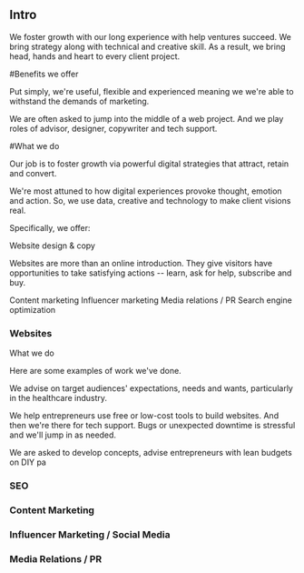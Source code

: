## Intro

We foster growth with our long experience with help ventures succeed. We bring strategy along with technical and creative skill. As a result, we bring head, hands and heart to every client project. 

#Benefits we offer

Put simply, we're useful, flexible and experienced meaning we we're able to withstand the demands of marketing.  

We are often asked to jump into the middle of a web project. And we play roles of advisor, designer, copywriter and tech support.

#What we do

Our job is to foster growth via powerful digital strategies that attract, retain and convert. 

We're most attuned to how digital experiences provoke thought, emotion and action. So, we use data, creative and technology to make client visions real. 

Specifically, we offer:

Website design & copy

Websites are more than an online introduction. They give visitors have opportunities to take satisfying actions -- learn, ask for help, subscribe and buy. 




Content marketing
Influencer marketing
Media relations / PR
Search engine optimization

### Websites



What we do

 Here are some examples of work we've done.

We advise on target audiences' expectations, needs and wants, particularly in the healthcare industry.

We help entrepreneurs use free or low-cost tools to build websites. And then we're there for tech support. Bugs or unexpected downtime is stressful and we'll jump in as needed.  

We are asked to develop concepts, advise entrepreneurs with lean budgets on DIY pa 


### SEO


### Content Marketing


### Influencer Marketing / Social Media


### Media Relations / PR







